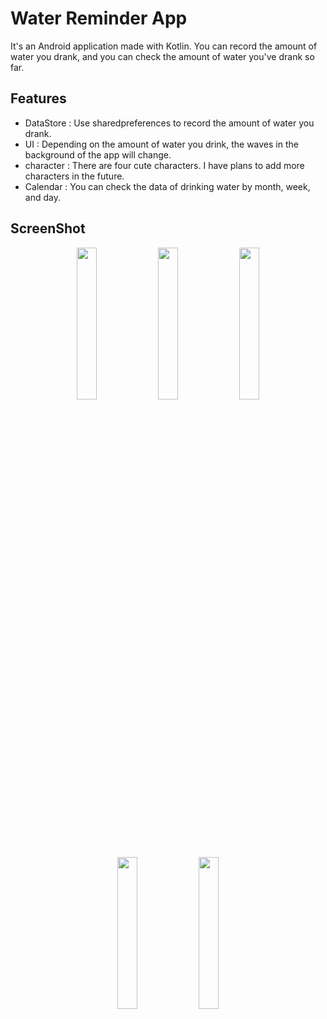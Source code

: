 # Water Reminder App 
It's an Android application made with Kotlin.
You can record the amount of water you drank, and you can check the amount of water you've drank so far.

## Features
* DataStore : Use sharedpreferences to record the amount of water you drank.
* UI : Depending on the amount of water you drink, the waves in the background of the app will change.
* character : There are four cute characters. I have plans to add more characters in the future.
* Calendar : You can check the data of drinking water by month, week, and day.

## ScreenShot
<p align="center">
  <img src="https://github.com/Myeongcheol-shin/waterplant/assets/82868004/9f6356de-c61e-499b-b907-c432f78965e0" align="center" width="25%">
  <img src="https://github.com/Myeongcheol-shin/waterplant/assets/82868004/5385a175-bdcb-4f7c-ac7c-30911344bc17" align="center" width="25%">
  <img src="https://github.com/Myeongcheol-shin/waterplant/assets/82868004/57b7ccbd-2b92-45a9-9287-76c83895c638" align="center" width="25%">
  <img src="https://github.com/Myeongcheol-shin/waterplant/assets/82868004/07699ebd-e695-44bb-8a87-52d2e3f7eea0" align="center" width="25%">
  <img src="https://github.com/Myeongcheol-shin/waterplant/assets/82868004/de8e91f6-22de-4c87-be9f-34deb8bf0750" align="center" width="25%">
</p>
